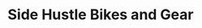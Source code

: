 ---
title: "Side Hustle Bikes and Gear"
url: /port-perry/side-hustle-bikes-and-gear/
shop: bicycle
---